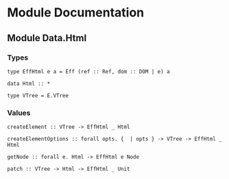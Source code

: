 # Module Documentation

## Module Data.Html

### Types

    type EffHtml e a = Eff (ref :: Ref, dom :: DOM | e) a

    data Html :: *

    type VTree = E.VTree


### Values

    createElement :: VTree -> EffHtml _ Html

    createElementOptions :: forall opts. {  | opts } -> VTree -> EffHtml _ Html

    getNode :: forall e. Html -> EffHtml e Node

    patch :: VTree -> Html -> EffHtml _ Unit



